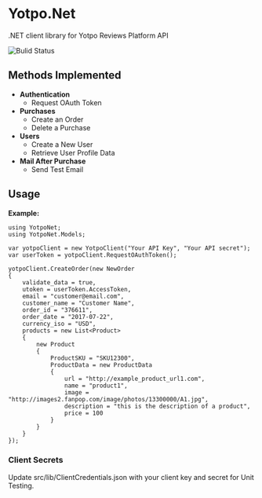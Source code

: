 # Yotpo.Net
.NET client library for Yotpo Reviews Platform API

![Bulid Status](https://ci.appveyor.com/api/projects/status/k0fctg055sy8l826?svg=true "Build Status")

## Methods Implemented
- **Authentication**
  - Request OAuth Token
- **Purchases**
  - Create an Order
  - Delete a Purchase
- **Users**
  - Create a New User
  - Retrieve User Profile Data
- **Mail After Purchase**
  - Send Test Email

## Usage

**Example:**

    using YotpoNet;
    using YotpoNet.Models;

    var yotpoClient = new YotpoClient("Your API Key", "Your API secret");
    var userToken = yotpoClient.RequestOAuthToken();

    yotpoClient.CreateOrder(new NewOrder
    {
        validate_data = true,
        utoken = userToken.AccessToken,
        email = "customer@email.com",
        customer_name = "Customer Name",
        order_id = "376611",
        order_date = "2017-07-22",
        currency_iso = "USD",
        products = new List<Product>
        {
            new Product
            {
                ProductSKU = "SKU12300",
                ProductData = new ProductData
                {
                    url = "http://example_product_url1.com",
                    name = "product1",
                    image = "http://images2.fanpop.com/image/photos/13300000/A1.jpg",
                    description = "this is the description of a product",
                    price = 100
                }
            }
        }
    });

### Client Secrets
Update src/lib/ClientCredentials.json with your client key and secret for Unit Testing.
